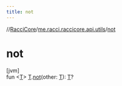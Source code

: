 ```yaml
---
title: not
---
```

//[RacciCore](../../index.html)/[me.racci.raccicore.api.utils](index.html)/[not](not.html)



# not



[jvm]\
fun &lt;[T](not.html)&gt; [T](not.html).[not](not.html)(other: [T](not.html)): [T](not.html)?




